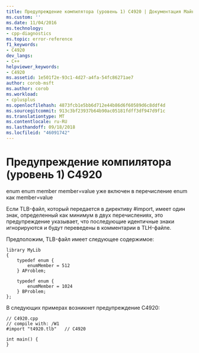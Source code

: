 ```yaml
---
title: Предупреждение компилятора (уровень 1) C4920 | Документация Майкрософт
ms.custom: ''
ms.date: 11/04/2016
ms.technology:
- cpp-diagnostics
ms.topic: error-reference
f1_keywords:
- C4920
dev_langs:
- C++
helpviewer_keywords:
- C4920
ms.assetid: 1e501f2e-93c1-4d27-a4fa-54fc86271ae7
author: corob-msft
ms.author: corob
ms.workload:
- cplusplus
ms.openlocfilehash: 4873fcb1e5bb6d712e44b86d6f60589d6c8ddf4d
ms.sourcegitcommit: 913c3bf23937b64b90ac05181fdff3df947d9f1c
ms.translationtype: MT
ms.contentlocale: ru-RU
ms.lasthandoff: 09/18/2018
ms.locfileid: "46091742"
---
```

# <a name="compiler-warning-level-1-c4920"></a>Предупреждение компилятора (уровень 1) C4920

enum enum member member=value уже включен в перечисление enum как member=value

Если TLB-файл, который передается в директиву #import, имеет один знак, определенный как минимум в двух перечислениях, это предупреждение указывает, что последующие идентичные знаки игнорируются и будут переведены в комментарии в TLH-файле.

Предположим, TLB-файл имеет следующее содержимое:

```
library MyLib
{
    typedef enum {
        enumMember = 512
    } AProblem;

    typedef enum {
        enumMember = 1024
    } BProblem;
};
```

В следующих примерах возникнет предупреждение C4920:

```
// C4920.cpp
// compile with: /W1
#import "t4920.tlb"   // C4920

int main() {
}
```